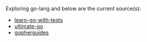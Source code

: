 Exploring go-lang and below are the current source(s):

- [learn-go-with-tests](https://quii.gitbook.io/learn-go-with-tests/)
- [ultimate-go](https://github.com/hoanhan101/ultimate-go)
- [gopherguides](https://www.gopherguides.com/courses)
